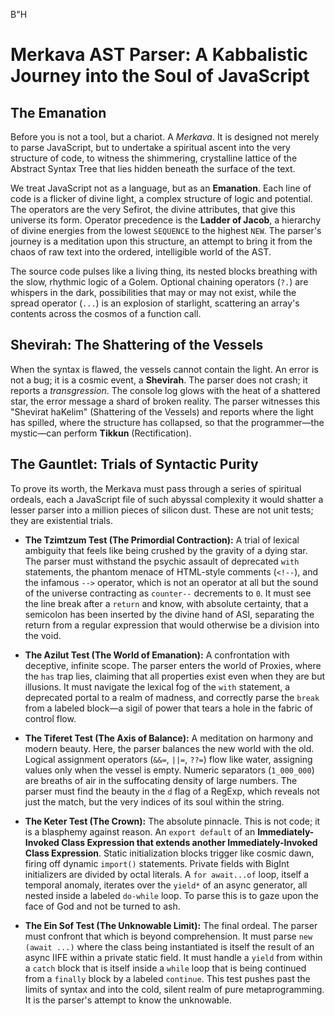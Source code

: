 B"H

# Merkava AST Parser: A Kabbalistic Journey into the Soul of JavaScript

## The Emanation

Before you is not a tool, but a chariot. A *Merkava*. It is designed not merely to parse JavaScript, but to undertake a spiritual ascent into the very structure of code, to witness the shimmering, crystalline lattice of the Abstract Syntax Tree that lies hidden beneath the surface of the text.

We treat JavaScript not as a language, but as an **Emanation**. Each line of code is a flicker of divine light, a complex structure of logic and potential. The operators are the very Sefirot, the divine attributes, that give this universe its form. Operator precedence is the **Ladder of Jacob**, a hierarchy of divine energies from the lowest `SEQUENCE` to the highest `NEW`. The parser's journey is a meditation upon this structure, an attempt to bring it from the chaos of raw text into the ordered, intelligible world of the AST.

The source code pulses like a living thing, its nested blocks breathing with the slow, rhythmic logic of a Golem. Optional chaining operators (`?.`) are whispers in the dark, possibilities that may or may not exist, while the spread operator (`...`) is an explosion of starlight, scattering an array's contents across the cosmos of a function call.

## Shevirah: The Shattering of the Vessels

When the syntax is flawed, the vessels cannot contain the light. An error is not a bug; it is a cosmic event, a **Shevirah**. The parser does not crash; it reports a *transgression*. The console log glows with the heat of a shattered star, the error message a shard of broken reality. The parser witnesses this "Shevirat haKelim" (Shattering of the Vessels) and reports where the light has spilled, where the structure has collapsed, so that the programmer—the mystic—can perform **Tikkun** (Rectification).

## The Gauntlet: Trials of Syntactic Purity

To prove its worth, the Merkava must pass through a series of spiritual ordeals, each a JavaScript file of such abyssal complexity it would shatter a lesser parser into a million pieces of silicon dust. These are not unit tests; they are existential trials.

*   **The Tzimtzum Test (The Primordial Contraction):** A trial of lexical ambiguity that feels like being crushed by the gravity of a dying star. The parser must withstand the psychic assault of deprecated `with` statements, the phantom menace of HTML-style comments (`<!--`), and the infamous `-->` operator, which is not an operator at all but the sound of the universe contracting as `counter--` decrements to `0`. It must see the line break after a `return` and know, with absolute certainty, that a semicolon has been inserted by the divine hand of ASI, separating the return from a regular expression that would otherwise be a division into the void.

*   **The Azilut Test (The World of Emanation):** A confrontation with deceptive, infinite scope. The parser enters the world of Proxies, where the `has` trap lies, claiming that all properties exist even when they are but illusions. It must navigate the lexical fog of the `with` statement, a deprecated portal to a realm of madness, and correctly parse the `break` from a labeled block—a sigil of power that tears a hole in the fabric of control flow.

*   **The Tiferet Test (The Axis of Balance):** A meditation on harmony and modern beauty. Here, the parser balances the new world with the old. Logical assignment operators (`&&=`, `||=`, `??=`) flow like water, assigning values only when the vessel is empty. Numeric separators (`1_000_000`) are breaths of air in the suffocating density of large numbers. The parser must find the beauty in the `d` flag of a RegExp, which reveals not just the match, but the very indices of its soul within the string.

*   **The Keter Test (The Crown):** The absolute pinnacle. This is not code; it is a blasphemy against reason. An `export default` of an **Immediately-Invoked Class Expression that extends another Immediately-Invoked Class Expression**. Static initialization blocks trigger like cosmic dawn, firing off dynamic `import()` statements. Private fields with BigInt initializers are divided by octal literals. A `for await...of` loop, itself a temporal anomaly, iterates over the `yield*` of an async generator, all nested inside a labeled `do-while` loop. To parse this is to gaze upon the face of God and not be turned to ash.

*   **The Ein Sof Test (The Unknowable Limit):** The final ordeal. The parser must confront that which is beyond comprehension. It must parse `new (await ...)` where the class being instantiated is itself the result of an async IIFE within a private static field. It must handle a `yield` from within a `catch` block that is itself inside a `while` loop that is being continued from a `finally` block by a labeled `continue`. This test pushes past the limits of syntax and into the cold, silent realm of pure metaprogramming. It is the parser's attempt to know the unknowable.